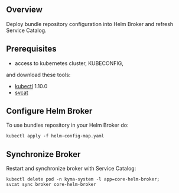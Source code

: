 ## Overview

Deploy bundle repository configuration into Helm Broker and refresh Service Catalog.

## Prerequisites

- access to kubernetes cluster, KUBECONFIG,

and download these tools:
- [kubectl](https://kubernetes.io/docs/tasks/tools/install-kubectl/) 1.10.0
- [svcat](https://github.com/kubernetes-incubator/service-catalog/blob/master/docs/install.md#installing-the-service-catalog-cli)

## Configure Helm Broker 

To use bundles repository in your Helm Broker do:
```
kubectl apply -f helm-config-map.yaml
```

## Synchronize Broker

Restart and synchronize broker with Service Catalog:
```
kubectl delete pod -n kyma-system -l app=core-helm-broker;
svcat sync broker core-helm-broker
```
